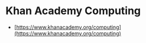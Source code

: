 # Khan Academy Computing

- [https://www.khanacademy.org/computing](https://www.khanacademy.org/computing)